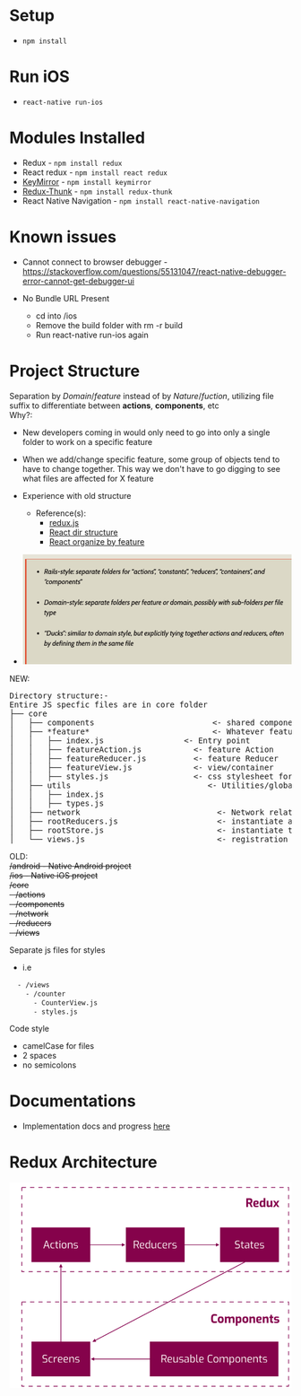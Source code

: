 # Setup
 - `npm install`

# Run iOS
- `react-native run-ios`

# Modules Installed
- Redux - `npm install redux`
- React redux - `npm install react redux`
- [KeyMirror](https://www.npmjs.com/package/keymirror) - `npm install keymirror`
- [Redux-Thunk](https://github.com/reduxjs/redux-thunk) - `npm install redux-thunk`
- React Native Navigation - `npm install react-native-navigation`
# Known issues
- Cannot connect to browser debugger -https://stackoverflow.com/questions/55131047/react-native-debugger-error-cannot-get-debugger-ui

- No Bundle URL Present
  - cd into /ios
  - Remove the build folder with rm -r build
  - Run react-native run-ios again


# Project Structure
Separation by *Domain*/*feature* instead of by *Nature*/*fuction*, utilizing file suffix to differentiate between **actions**, **components**, etc<br>
Why?:
- New developers coming in would only need to go into only a single folder to work on a specific feature 
- When we add/change specific feature, some group of objects tend to have to change together. This way we don't have to go digging to see what files are affected for X feature
- Experience with old structure
  - Reference(s):
    - [redux.js](https://redux.js.org/faq/code-structure#what-should-my-file-structure-look-like-how-should-i-group-my-action-creators-and-reducers-in-my-project-where-should-my-selectors-go)
    - [React dir structure](https://marmelab.com/blog/2015/12/17/react-directory-structure.html)
    - [React organize by feature](https://jaysoo.ca/2016/02/28/organizing-redux-application/#rule-1-organize-by-feature)

- ![](images/README_2019-08-19-10-30-16.png)

NEW:<br>
<pre>
Directory structure:-  
Entire JS specfic files are in core folder  
├── core  
│   ├── components                         <- shared components utilized all over the app    
│   ├── *feature*                          <- Whatever feature you have    
│   │   ├── index.js                 <- Entry point   
│   │   ├── featureAction.js           <- feature Action 
│   │   ├── featureReducer.js          <- feature Reducer
│   │   ├── featureView.js             <- view/container
│   │   ├── styles.js                  <- css stylesheet for this view
│   ├── utils                             <- Utilities/globals/helpers/constants     
│   │   ├── index.js    
│   │   ├── types.js      
│   ├── network                             <- Network related apis       
│   ├── rootReducers.js                     <- instantiate all the reducers here     
│   ├── rootStore.js                        <- instantiate the store      
│   └── views.js                            <- registration of views for Navigation (RNN)
</pre>

OLD:<br>
~~/android - Native Android project <br>
/ios - Native iOS project <br> 
/core <br>
 &ensp; /actions <br>
 &ensp; /components <br>
 &ensp; /network <br>
 &ensp; /reducers <br>
 &ensp; /views <br>~~

Separate js files for styles
  - i.e 
  ```
    - /views
      - /counter
        - CounterView.js
        - styles.js 
  ```


Code style
  - camelCase for files
  - 2 spaces
  - no semicolons

# Documentations
- Implementation docs and progress [here](documentations/README.md)

# Redux Architecture
![](images/README_2019-08-15-14-21-28.png)